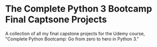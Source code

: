 # The Complete Python 3 Bootcamp Final Captsone Projects
A collection of all my final capstone projects for the Udemy course, "Complete Python Bootcamp: Go from zero to hero in Python 3."

